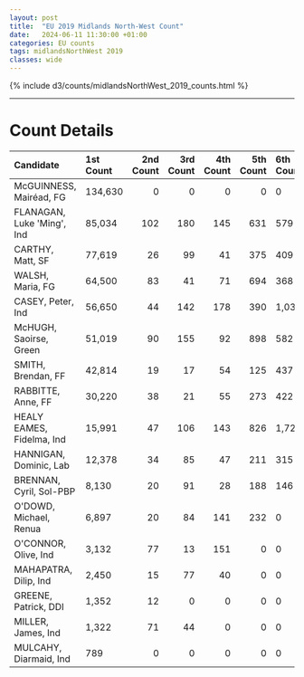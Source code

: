```yaml
---
layout: post
title:  "EU 2019 Midlands North-West Count"
date:   2024-06-11 11:30:00 +01:00
categories: EU counts
tags: midlandsNorthWest 2019
classes: wide
---
```


{% include d3/counts/midlandsNorthWest_2019_counts.html %}

<hr>

# Count Details

| Candidate                  | 1st Count   |   2nd Count |   3rd Count |   4th Count |   5th Count | 6th Count   | 7th Count   | 8th Count   | 9th Count   | 10th Count   | 11th Count   | 12th Count   |   13th Count |
|:---------------------------|:------------|------------:|------------:|------------:|------------:|:------------|:------------|:------------|:------------|:-------------|:-------------|:-------------|-------------:|
| McGUINNESS, Mairéad, FG    | 134,630     |           0 |           0 |           0 |           0 | 0           | 0           | 0           | 0           | 0            | 0            | 0            |            0 |
| FLANAGAN, Luke 'Ming', Ind | 85,034      |         102 |         180 |         145 |         631 | 579         | 1,644       | 1,560       | 2,606       | 2,966        | 15,441       | 9,064        |            0 |
| CARTHY, Matt, SF           | 77,619      |          26 |          99 |          41 |         375 | 409         | 2,107       | 1,377       | 930         | 974          | 6,571        | 7,336        |            0 |
| WALSH, Maria, FG           | 64,500      |          83 |          41 |          71 |         694 | 368         | 472         | 1,851       | 1,940       | 4,282        | 15,825       | 11,035       |            0 |
| CASEY, Peter, Ind          | 56,650      |          44 |         142 |         178 |         390 | 1,033       | 1,124       | 857         | 3,074       | 1,875        | 3,358        | 8,439        |            0 |
| McHUGH, Saoirse, Green     | 51,019      |          90 |         155 |          92 |         898 | 582         | 907         | 3,157       | 2,136       | 1,179        | 0            | 0            |            0 |
| SMITH, Brendan, FF         | 42,814      |          19 |          17 |          54 |         125 | 437         | 144         | 399         | 1,585       | 17,712       | 4,145        | 0            |            0 |
| RABBITTE, Anne, FF         | 30,220      |          38 |          21 |          55 |         273 | 422         | 148         | 673         | 1,896       | 0            | 0            | 0            |            0 |
| HEALY EAMES, Fidelma, Ind  | 15,991      |          47 |         106 |         143 |         826 | 1,722       | 382         | 716         | 0           | 0            | 0            | 0            |            0 |
| HANNIGAN, Dominic, Lab     | 12,378      |          34 |          85 |          47 |         211 | 315         | 366         | 0           | 0           | 0            | 0            | 0            |            0 |
| BRENNAN, Cyril, Sol-PBP    | 8,130       |          20 |          91 |          28 |         188 | 146         | 0           | 0           | 0           | 0            | 0            | 0            |            0 |
| O'DOWD, Michael, Renua     | 6,897       |          20 |          84 |         141 |         232 | 0           | 0           | 0           | 0           | 0            | 0            | 0            |            0 |
| O'CONNOR, Olive, Ind       | 3,132       |          77 |          13 |         151 |           0 | 0           | 0           | 0           | 0           | 0            | 0            | 0            |            0 |
| MAHAPATRA, Dilip, Ind      | 2,450       |          15 |          77 |          40 |           0 | 0           | 0           | 0           | 0           | 0            | 0            | 0            |            0 |
| GREENE, Patrick, DDI       | 1,352       |          12 |           0 |           0 |           0 | 0           | 0           | 0           | 0           | 0            | 0            | 0            |            0 |
| MILLER, James, Ind         | 1,322       |          71 |          44 |           0 |           0 | 0           | 0           | 0           | 0           | 0            | 0            | 0            |            0 |
| MULCAHY, Diarmaid, Ind     | 789         |           0 |           0 |           0 |           0 | 0           | 0           | 0           | 0           | 0            | 0            | 0            |            0 |